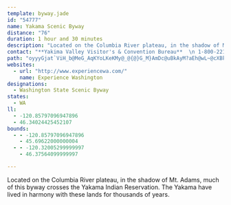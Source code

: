 ```yaml
---
template: byway.jade
id: "54777"
name: Yakama Scenic Byway
distance: "76"
duration: 1 hour and 30 minutes
description: "Located on the Columbia River plateau, in the shadow of Mt. Adams, much of this byway crosses the Yakama Indian Reservation. The Yakama have lived in harmony with these lands for thousands of years. "
contact: "**Yakima Valley Visitor's & Convention Bureau**  \n 1-800-221-0751  \n [Send E-mail](mailto:yvvcb@visityakima.com )  \n\n"
path: "oyyyGjat`ViH_b@MeG_AqKYoLKeKMy@_@{@}G_M}AmDc@uBkAyM?aEh@wL~@cXBkEIaGWeEkBiRmD{`@OgFi@_mKJmeCkyAe@mg@D_q@_@?{ZGu@Qe@USX_CNkD?cyBTsdCEau@O{h@Eo`AIsx@D_p@B{wAg@yaCv@}_B@_a@\\umADys@Sq_A]yaADopAEaKDoQwAouCt@ibCGo}Bc@yjA?cx@H_gCn@ybC?es@HmiAGcrAb@yuBR_d@C}LHmOCiEBeDRgAx@}BT{B]kB_@o@vTyi@xEcMdBZdCAvAHhEMhk@Apj@x@ll@Lhn@Avl@?~o@e@rFf@dEjA`ErBddA~_AvYjXbAhAdA`B|ArCtA`EfAxEv@fHzAvT\\xCj@lDxAjE`JbPdBzGdGl[~@dD|AjDdDzDxBrAdDdApLxBlF~A|GzDbUlJ`JrElRzHzEfDtElFdBfDbB~DlBnGr@pDx@zFj@~IB`Ee@`^q@zz@BrCNlDRtCd@dEdAzFvAjFjAzCzBlEzA~BzDfE|DrCxCrApHfCbD~AhSfLvJfFfJfDvQ~EfH~ClDzB|AjAln@li@~C~BfCzA`IpDnC|@fFnAxIz@zHJpf@CrC\\lDjAjBfAjA~@po@bo@bFzFlDdFlCxErD|H|CvIro@tfCpAlE~AvEbArCxCtGpWji@hBtEjAxDpBvHnAjIb@~E`@jHl@rR^hCh@~Br@jBx@vAdArApGzGnAfBtLbSrA`BlDhD`I|En@\\PCdG~Ch`CtrA|F|CpCfA|DfAfQtDlzAvYpG|AhD~Avm@j\\|BrA`GfEd_@xY|BrBlFvGtZxb@hG`ItTdTzCvBnDfBhq@hW~P~DrV`EpL`CjdB|v@`HxCjGjB`_A|V|GrBfErBhAx@bCxBhBxB`HhLjA`BvEvFnAfAbBdAhD`BrBr@bCj@v|ApVxAXlC~@rDvBtJvJdBdArBz@hRrElCdAlKfGhNtJrArBx@~BTrANrAfDfj@XxC^pBh@fBhU`m@|BxGbDtM`Ktd@PvARxCClIFxBP|CpG|f@vA`Hj@dDr@pG^`GlAhZZpC|@nEtAxD`A`Bz@dAbBpAhJtFdHrEtL`HbBrAt@dAn@~AhBtH`Hp^h@dBrAbC~ApAbBl@lANnACrBe@zFeC~Co@tBKxKfA|GlAlBv@pAv@p@f@dBlB~M|OdLt[dAdCxA|BbCdChOxMvChA|Cd@tES|B]dMqCvKoBpF[~DD`CZlH|A|JfC`D^fD?rCSzBSjCk@bFq@hSaAbDEbu@nCfLj@lDr@xB~@db@nVxK`IdE`EdFtFxAjBdEfGvBzDjBvCxOf]jJtRnN`\\bs@d}AjKvSrBxBhDdB~@R`H^jRlChBLjEdA~D`BfDjBrCpBrAhAhGjHvFlHrBfB`Ad@nA^dLxAt@NrB|@tB~AzCrCxXpTpFpD|CtAjBf@lBV`FJ|CYnH_CfB]|@GnBB|ALxBr@hAl@xBxB|BrDbAdCf@xBx@rFfC`Xr@hEhApDrCbGrk@faA`DlHxAzEbTpdAp@xBfAjCh@~@jAfBbA~@bBz@vD~@fK|@|@TdBx@~MrIpGbFjKrHnAdAtBdC`BfCpd@ny@jF`IhPhSfDlFtAlC`b@p_AzEtIf\\ji@rAzAbBxAlCrAhCx@xC`Bf@d@fAvAnJbR`@l@lBrAxCvAtJtDlV~IvTrDtc@tGhd@nGhe@lHjZ`EbSfDbFnBrCzAdwApcApJfG~ElBbHlA`KPrl@IzWJza@bAhRKjJQhgBS|CGbF}@|I_CdHuCnCyA~LoHhWePxEgBp@M|BEtBPbH`Ax@?pBY~@_@bAq@bFuFnD_C`Be@dBGbAFvCb@hCr@|GnAx@BbAQr@Uj@k@h@y@^eAh@kC?iD_@eFEuAF_Cl@_EXeA~@eBl@u@pMcLrBwBfGiHfEkEtEmFl@a@bC_A|BSdA@rB`@xBjAn@l@bBvBh@fAr@vBd@hCrBzOZ|ApA`EhDbHvBxFz@~DdAbHpBtKxE`Y~@dDxAvCvBpCxAjAtNtIfFfDd@M|AL~B~AfARn@Sb@c@h@wAPuA"
websites: 
  - url: "http://www.experiencewa.com/"
    name: Experience Washington
designations: 
  - Washington State Scenic Byway
states: 
  - WA
ll: 
  - -120.85797096947896
  - 46.34024425452107
bounds: 
  - - -120.85797096947896
    - 45.69622000000004
  - - -120.32005299999997
    - 46.37564099999997

---
```


Located on the Columbia River plateau, in the shadow of Mt. Adams, much of this byway crosses the Yakama Indian Reservation. The Yakama have lived in harmony with these lands for thousands of years. 